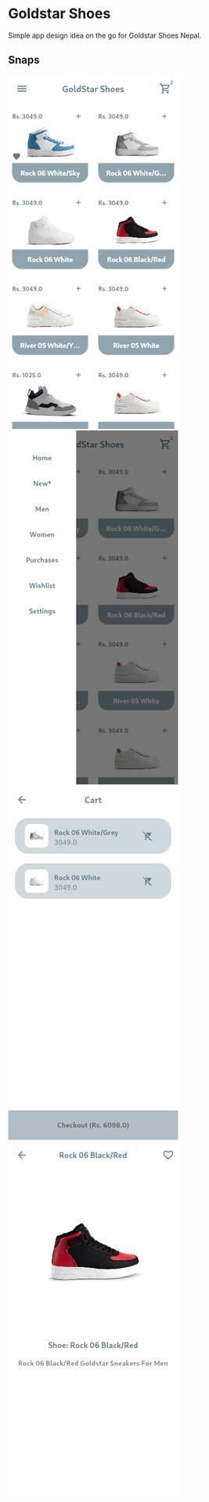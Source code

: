 # Goldstar Shoes
Simple app design idea on the go for Goldstar Shoes Nepal.

## Snaps
![Preview](screenshots/home.png)
![Preview](screenshots/drawer.png)
![Preview](screenshots/cart.png)
![Preview](screenshots/item.png)
